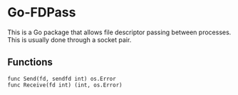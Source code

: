 Go-FDPass
=========

This is a Go package that allows file descriptor passing between processes.
This is usually done through a socket pair.

Functions
---------

    func Send(fd, sendfd int) os.Error
    func Receive(fd int) (int, os.Error)
